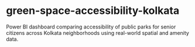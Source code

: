 # green-space-accessibility-kolkata
Power BI dashboard comparing accessibility of public parks for senior citizens across Kolkata neighborhoods using real-world spatial and amenity data.
